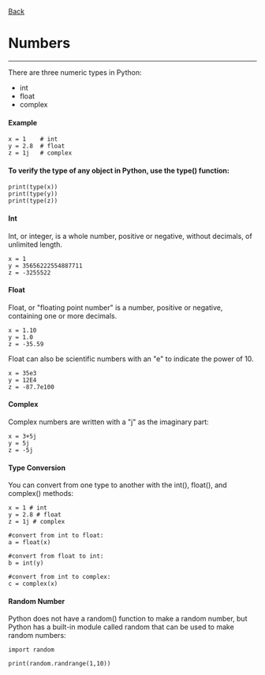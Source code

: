 [Back](/main/basic.md)

# Numbers
---

There are three numeric types in Python:

- int
- float
- complex

#### Example
~~~~
x = 1    # int
y = 2.8  # float
z = 1j   # complex
~~~~

#### To verify the type of any object in Python, use the type() function:
~~~~
print(type(x))
print(type(y))
print(type(z))
~~~~

#### Int
Int, or integer, is a whole number, positive or negative, without decimals, of unlimited length.
~~~~
x = 1
y = 35656222554887711
z = -3255522
~~~~

#### Float
Float, or "floating point number" is a number, positive or negative, containing one or more decimals.
~~~~
x = 1.10
y = 1.0
z = -35.59
~~~~
Float can also be scientific numbers with an "e" to indicate the power of 10.
~~~~
x = 35e3
y = 12E4
z = -87.7e100
~~~~

#### Complex
Complex numbers are written with a "j" as the imaginary part:
~~~~
x = 3+5j
y = 5j
z = -5j
~~~~

#### Type Conversion
You can convert from one type to another with the int(), float(), and complex() methods:
~~~~
x = 1 # int
y = 2.8 # float
z = 1j # complex

#convert from int to float:
a = float(x)

#convert from float to int:
b = int(y)

#convert from int to complex:
c = complex(x)
~~~~

#### Random Number
Python does not have a random() function to make a random number, but Python has a built-in module called random that can be used to make random numbers:
~~~~
import random

print(random.randrange(1,10)) 
~~~~